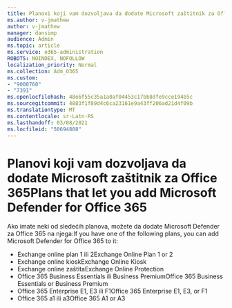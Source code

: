 ```yaml
---
title: Planovi koji vam dozvoljava da dodate Microsoft zaštitnik za Office 365
ms.author: v-jmathew
author: v-jmathew
manager: dansimp
audience: Admin
ms.topic: article
ms.service: o365-administration
ROBOTS: NOINDEX, NOFOLLOW
localization_priority: Normal
ms.collection: Adm_O365
ms.custom:
- "9000760"
- "7391"
ms.openlocfilehash: 48e6f55c35a1a0af04453c17bb8dfe9cce194b5c
ms.sourcegitcommit: 4883f1f89d4c6ca23161e9a43ff206ad21d4f09b
ms.translationtype: MT
ms.contentlocale: sr-Latn-RS
ms.lasthandoff: 03/08/2021
ms.locfileid: "50694808"
---
```

# <a name="plans-that-let-you-add-microsoft-defender-for-office-365"></a><span data-ttu-id="0c626-102">Planovi koji vam dozvoljava da dodate Microsoft zaštitnik za Office 365</span><span class="sxs-lookup"><span data-stu-id="0c626-102">Plans that let you add Microsoft Defender for Office 365</span></span>

<span data-ttu-id="0c626-103">Ako imate neki od sledećih planova, možete da dodate Microsoft Defender za Office 365 na njega:</span><span class="sxs-lookup"><span data-stu-id="0c626-103">If you have one of the following plans, you can add Microsoft Defender for Office 365 to it:</span></span>

- <span data-ttu-id="0c626-104">Exchange online plan 1 ili 2</span><span class="sxs-lookup"><span data-stu-id="0c626-104">Exchange Online Plan 1 or 2</span></span>
- <span data-ttu-id="0c626-105">Exchange online kiosk</span><span class="sxs-lookup"><span data-stu-id="0c626-105">Exchange Online Kiosk</span></span>
- <span data-ttu-id="0c626-106">Exchange online zaštita</span><span class="sxs-lookup"><span data-stu-id="0c626-106">Exchange Online Protection</span></span>
- <span data-ttu-id="0c626-107">Office 365 Business Essentials ili Business Premium</span><span class="sxs-lookup"><span data-stu-id="0c626-107">Office 365 Business Essentials or Business Premium</span></span>
- <span data-ttu-id="0c626-108">Office 365 Enterprise E1, E3 ili F1</span><span class="sxs-lookup"><span data-stu-id="0c626-108">Office 365 Enterprise E1, E3, or F1</span></span>
- <span data-ttu-id="0c626-109">Office 365 a1 ili a3</span><span class="sxs-lookup"><span data-stu-id="0c626-109">Office 365 A1 or A3</span></span>
